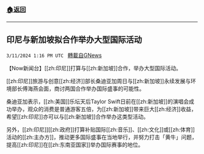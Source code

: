 ###  [:house:返回](README.md)
---


## 印尼与新加坡拟合作举办大型国际活动
`3/11/2024 1:16 PM UTC ` [轉載自GNews](https://gnews.org/articles/2384540)

【Now新闻台】[[zh:印尼]]打算与[[zh:新加坡]]合作，举办大型国际活动。

[[zh:印尼]]旅游与创意[[zh:经济]]部长桑迪亚加周日与[[zh:新加坡]]永续发展与环境部长傅海燕会面，商讨两国合作举办国际盛事的可能性。

桑迪亚加表示，[[zh:美国]]乐坛天后Taylor Swift日前在[[zh:新加坡]]的演唱会成功举办，观众的消费是普通游客五倍，为[[zh:新加坡]]带来巨大[[zh:经济]]收益，希望[[zh:印尼]]亦可以与[[zh:新加坡]]合作举办这类型活动。

另外，[[zh:印尼]][[zh:政府]]打算补贴国际[[zh:音乐]]、[[zh:文化]]或[[zh:体育]]活动的[[zh:主办方]]，推动更多国际盛事在当地举行，并努力打击「黄牛」问题，提高[[zh:印尼]]在[[zh:东南亚国家]]举办国际赛事的地位。
